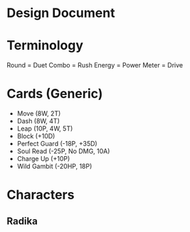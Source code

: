 # Design Document

# Terminology

Round = Duet
Combo = Rush
Energy = Power
Meter = Drive

# Cards (Generic)

- Move (8W, 2T)
- Dash (8W, 4T)
- Leap (10P, 4W, 5T)
- Block (+10D)
- Perfect Guard (-18P, +35D)
- Soul Read (-25P, No DMG, 10A)
- Charge Up (+10P)
- Wild Gambit (-20HP, 18P)

# Characters
## Radika

